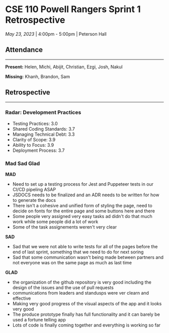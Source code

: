 # CSE 110 Powell Rangers Sprint 1 Retrospective
*May 23, 2023* | 4:00pm - 5:00pm | Peterson Hall

## Attendance
___
**Present:** Helen, Michi, Abijit, Christian, Ezgi, Josh, Nakul

**Missing:** Khanh, Brandon, Sam

## Retrospective
___
### Radar: Development Practices

- Testing Practices: 3.0
- Shared Coding Standards: 3.7
- Managing Technical Debt: 3.3
- Clarity of Scope: 3.9
- Ability to Focus: 3.9
- Deployment Process: 3.7

### Mad Sad Glad 

**MAD** <br>
- Need to set up a testing process for Jest and Puppeteer tests in our CI/CD 
  pipeling ASAP
- JSDOCS needs to be finalized and an ADR needs to be written for how to generate the docs
- There isn't a cohesive and unified form of styling the page, need to decide on fonts for the entire page and some buttons here and there
- Some people very assigned very easy tasks ad didn't do that much work while some people did a lot of work
- Some of the task assignements weren't very clear

**SAD** <br>
- Sad that we were not able to write tests for all of the pages before the end of last sprint, something that we need to do for next soring
- Sad that some communication wasn't being made between partners and not everyone was on the same page as much as last time

**GLAD** <br>
- the organization of the github repository is very good including the design of the issues and the use of pull requests
- communications from leaders and standusps were ver clearn and effective
- Making very good progress of the visual aspects of the app and it looks very good
- The produce prototype finally has full functionality and it can barely be used a fortune telling app
- Lots of code is finally coming together and everything is working so far


